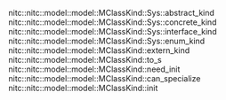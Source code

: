 nitc::nitc::model::model::MClassKind::Sys::abstract_kind
nitc::nitc::model::model::MClassKind::Sys::concrete_kind
nitc::nitc::model::model::MClassKind::Sys::interface_kind
nitc::nitc::model::model::MClassKind::Sys::enum_kind
nitc::nitc::model::model::MClassKind::extern_kind
nitc::nitc::model::model::MClassKind::to_s
nitc::nitc::model::model::MClassKind::need_init
nitc::nitc::model::model::MClassKind::can_specialize
nitc::nitc::model::model::MClassKind::init